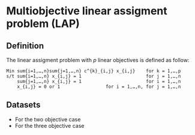 # Multiobjective linear assigment problem (LAP)
	
## Definition

The linear assigment problem with $`p`$ linear objectives is defined as follow:

    Min sum{i=1,…,n}sum{j=1,…,n} c^{k}_{i,j} x_{i,j}    for k = 1,…,p
    s/t sum{i=1,…,n} x_{i,j} = 1                        for j = 1,…,n
        sum{j=1,…,n} x_{i,j} = 1                        for i = 1,…,n
        x_{i,j} = 0 or 1                 for i = 1,…,n, for j = 1,…,n
        
## Datasets

+ For the two objective case
+ For the three objective case